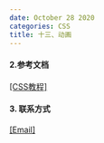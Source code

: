 ```yaml
---
date: October 28 2020
categories: CSS
title: 十三、动画
---
```


#### 2.参考文档

[[CSS教程]](https://web-oyster.github.io/2020/10/28/CSS/Tutorial/CSS%E6%95%99%E7%A8%8B/)

#### 3. 联系方式

[[Email]](yuanmin8888@outlook.com)